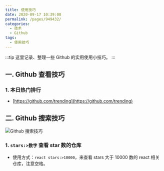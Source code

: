 ```yaml
---
title: 使用技巧
date: 2020-09-17 10:39:08
permalink: /pages/949432/
categories:
  - 技术
  - Github
tags:
  - 使用技巧
---
```


:::tip
这里记录、整理一些 Github 的实用使用小技巧。
:::

## 一. Github 查看技巧

### 1. 本日热门排行

- [https://github.com/trending](https://github.com/trending)

## 二. Github 搜索技巧

![Github 搜索技巧](/images/github/github-search-1)

### 1. `stars:>数字` 查看 star 数的仓库

- 使用方式：`react stars:>10000`，来查看 stars 大于 10000 数的 react 相关仓库，注意空格。
